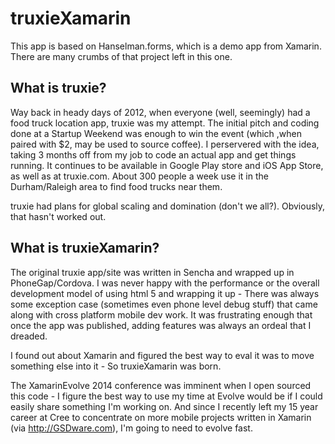 # truxieXamarin

This app is based on Hanselman.forms, which is a demo app from Xamarin.  
There are many crumbs of that project left in this one.

## What is truxie?

Way back in heady days of 2012, when everyone (well, seemingly) had a food truck location app, truxie was my attempt.  The initial 
pitch and coding done at a Startup Weekend was enough to win the event (which ,when paired with $2, may be used to source coffee).
I perservered with the idea, taking 3 months off from my job to code an actual app and get things running.
It continues to be available in Google Play store and iOS App Store, as well as at truxie.com.  About 300 people a week use it in the Durham/Raleigh 
area to find food trucks near them.

truxie had plans for global scaling and domination (don't we all?).  Obviously, that hasn't worked out.  


## What is truxieXamarin?

The original truxie app/site was written in Sencha and wrapped up in PhoneGap/Cordova.  I was never happy with the performance or the 
overall development model of using html 5 and wrapping it up - There was always some 
exception case (sometimes even phone level debug stuff) that came along with cross platform mobile dev work.  It was frustrating enough 
that once the app was published, adding features was always an ordeal that I dreaded.

I found out about Xamarin and figured the best way to eval it was to move something else into it - So truxieXamarin was born.  

The XamarinEvolve 2014 conference was imminent when I open sourced this code - I figure the best way to use my time at Evolve 
would be if I could easily share something I'm working on.  And since I recently left my 15 year career at Cree to concentrate on 
more mobile projects written in Xamarin (via http://GSDware.com), I'm going to need to evolve fast.
